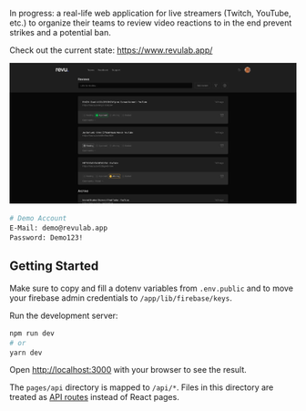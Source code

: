 In progress: a real-life web application for live streamers (Twitch, YouTube, etc.) to organize their teams to review video reactions to in the end prevent strikes and a potential ban. 

Check out the current state: https://www.revulab.app/

![Preview](public/app-demo.png)

```bash
# Demo Account
E-Mail: demo@revulab.app
Password: Demo123!
```

## Getting Started

Make sure to copy and fill a dotenv variables from `.env.public` and to move your firebase admin credentials to `/app/lib/firebase/keys`.

Run the development server:

```bash
npm run dev
# or
yarn dev
```

Open [http://localhost:3000](http://localhost:3000) with your browser to see the result.

The `pages/api` directory is mapped to `/api/*`. Files in this directory are treated as [API routes](https://nextjs.org/docs/api-routes/introduction) instead of React pages.

